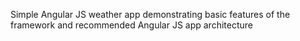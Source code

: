 Simple Angular JS weather app demonstrating basic features of the framework and recommended Angular JS app architecture
